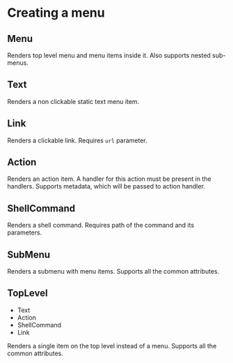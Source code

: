 # Creating a menu

## Menu

Renders top level menu and menu items inside it. Also supports nested sub-menus.

## Text

Renders a non clickable static text menu item.

## Link

Renders a clickable link. Requires `url` parameter.

## Action

Renders an action item. A handler for this action must be present in the handlers.
Supports metadata, which will be passed to action handler.

## ShellCommand

Renders a shell command. Requires path of the command and its parameters.

## SubMenu

Renders a submenu with menu items. Supports all the common attributes.

## TopLevel

- Text
- Action
- ShellCommand
- Link

Renders a single item on the top level instead of a menu.  Supports all the common attributes.